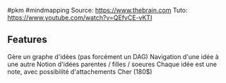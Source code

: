 #pkm #mindmapping
Source: https://www.thebrain.com
Tuto: https://www.youtube.com/watch?v=QEfvCE-vKTI

## Features
Gère un graphe d'idées (pas forcément un DAG)
Navigation d'une idée à une autre
Notion d'idées parentes / filles / soeures
Chaque idée est une note, avec possibilité d'attachements
Cher (180$)